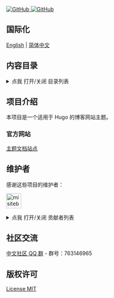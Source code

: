 <!-- <p align="center">
  <img src="https://cdn.jsdelivr.net/gh/misitebao/standard-repository@main/logo.gif" height="300" />
</p> -->
<p align="left">
  <a href="https://github.com/misitebao/hugo-theme-misilog/blob/main/LICENSE">
    <img alt="GitHub" src="https://img.shields.io/github/license/misitebao/hugo-theme-misilog?style=flat-square"/>
  </a>
  <a href="https://github.com/misitebao/standard-repository">
    <img alt="GitHub" src="https://img.shields.io/badge/Readme--Style-standard--repository-brightgreen?style=flat-square&color=f83500"/>
  </a>
</p>

<span id="nav-1"></span>

## 国际化

[English](README.md) | [简体中文](README.zh-Hans.md)

<span id="nav-2"></span>

## 内容目录

<details>
  <summary>点我 打开/关闭 目录列表</summary>

- [国际化](#nav-1)
- [内容目录](#nav-2)
- [项目介绍](#nav-3)
  - [官方网站](#nav-3-1)
  - [背景](#nav-3-2)
- [图形演示](#nav-4)
- [功能特色](#nav-5)
- [架构](#nav-6)
- [新手入门](#nav-7)
- [维护者](#nav-8)
- [贡献者](#nav-9)
- [社区交流](#nav-10)
- [部分用户](#nav-11)
- [发布记录](CHANGE.md)
- [捐赠者](#nav-12)
- [赞助商](#nav-13)
- [特别感谢](#nav-14)
- [版权许可](#nav-15)

</details>

<span id="nav-3"></span>

## 项目介绍

本项目是一个适用于 Hugo 的博客网站主题。

<span id="nav-3-1"></span>

### 官方网站

[主题文档站点](hugo-theme-misilog.vercel.app)

<span id="nav-3-2"></span>

<!-- ### 背景 -->

<!-- 这里填写项目创作背景 -->

<span id="nav-4"></span>

<!-- ## 图形演示 -->

<!-- 把你项目的demo放在这里，可以是具体的访问地址、图片截图、Gif或者视频等。 -->

<span id="nav-5"></span>

<!-- ## 功能特色 -->

<!-- 在此处填写您的项目的功能，通常是一个列表。 -->

<span id="nav-6"></span>

<!-- ## 架构 -->

<!-- 在这里填写你的项目架构图或描述，你可以放置项目目录描述 -->

<span id="nav-7"></span>

<!-- ## 新手入门 -->

<!-- 在这里写下项目的详细说明，告诉用户如何使用你的项目。 -->

<span id="nav-8"></span>

## 维护者

感谢这些项目的维护者：

<a href="https://github.com/misitebao"><img src="https://github.com/misitebao.png" width="40" height="40" alt="misitebao" title="misitebao"/></a>

<details>
  <summary>点我 打开/关闭 贡献者列表</summary>

- [米司特包](https://github.com/misitebao) - 项目作者，全栈工程师。

</details>

<span id="nav-9"></span>

<!-- ## 贡献者 -->

<!-- 这里填写项目贡献者列表，通常是列表，当然也可以用图片代替。 -->

<span id="nav-10"></span>

## 社区交流

<a target="_blank" href="https://qm.qq.com/cgi-bin/qm/qr?k=dBpHFuSL9wRZ7KSk84iRi780ScsOehhB&jump_from=webapi">中文社区 QQ 群</a> - 群号：763146965

<span id="nav-11"></span>

<!-- ## 部分用户 -->

<!-- 在此处填写项目的用户列表，并告诉访问者哪些用户正在使用您的项目。 -->

<span id="nav-12"></span>

<!-- ## 捐赠者 -->

<!-- 在这里填写捐赠者名单 -->

<span id="nav-13"></span>

<!-- ## 赞助商 -->

<!-- 在这里填写赞助商名单 -->

<span id="nav-14"></span>

<!-- ## 特别感谢 -->

<!-- 在这里填写特别感谢名单，可以是任何人或事物。 -->

<span id="nav-15"></span>

## 版权许可

[License MIT](LICENSE)
